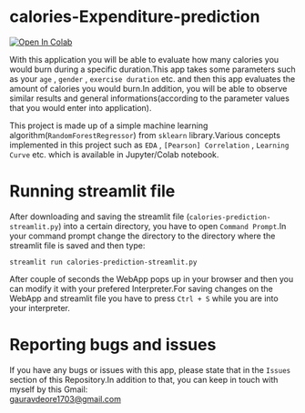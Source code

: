 # calories-Expenditure-prediction

[![Open In Colab](https://colab.research.google.com/assets/colab-badge.svg)](https://colab.research.google.com/drive/1VT-pzbDFZtnUE01hv1LjrVR6pyTDkyr9)

With this application you will be able to evaluate how many calories you would burn during a specific duration.This app takes some parameters such as your `age` , `gender` , `exercise duration` etc. and then this app evaluates the amount of calories you would burn.In addition, you will be able to observe similar results and general informations(according to the parameter values that you would enter into application).  

This project is made up of a simple machine learning algorithm(`RandomForestRegressor`) from `sklearn` library.Various concepts implemented in this project such as `EDA` , `[Pearson] Correlation` , `Learning Curve` etc. which is available in Jupyter/Colab notebook.

# Running streamlit file

After downloading and saving the streamlit file (`calories-prediction-streamlit.py`) into a certain directory, you have to open `Command Prompt`.In your command prompt change the directory to the directory where the streamlit file is saved and then type:

```
streamlit run calories-prediction-streamlit.py
```

After couple of seconds the WebApp pops up in your browser and then you can modify it with your prefered Interpreter.For saving changes on the WebApp and streamlit file you have to press `Ctrl + S` while you are into your interpreter.

# Reporting bugs and issues

If you have any bugs or issues with this app, please state that in the `Issues` section of this Repository.In addition to that, you can keep in touch with myself by this Gmail:\
gauravdeore1703@gmail.com

